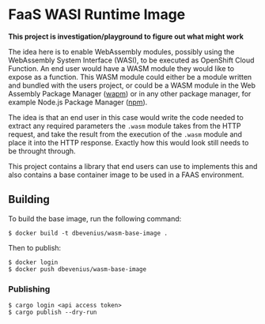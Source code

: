 # FaaS WASI Runtime Image
__This project is investigation/playground to figure out what might work__

The idea here is to enable WebAssembly modules, possibly using the WebAssembly
System Interface (WASI), to be executed as OpenShift Cloud Function. An end
user would have a WASM module they would like to expose as a function. This
WASM module could either be a module written and bundled with the users
project, or could be a WASM module in the Web Assembly Package Manager
([wapm](https://wapm.io)) or in any other package manager, for example Node.js
Package Manager ([npm](https://www.npmjs.com/)).

The idea is that an end user in this case would write the code needed to extract
any required parameters the `.wasm` module takes from the HTTP request, and take
the result from the execution of the `.wasm` module and place it into the HTTP
response. Exactly how this would look still needs to be throught through.

This project contains a library that end users can use to implements this and
also contains a base container image to be used in a FAAS environment.

## Building

To build the base image, run the following command:
```console
$ docker build -t dbevenius/wasm-base-image . 
```

Then to publish:
```console
$ docker login
$ docker push dbevenius/wasm-base-image
```

### Publishing
```console
$ cargo login <api access token>
$ cargo publish --dry-run
```
